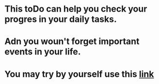 # This toDo can help you check your progres in your daily tasks. 
# Adn you woun't forget important events in your life.
# You may try by yourself use this [link](https://eclipseandrew.github.io/toDo/) 
